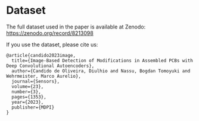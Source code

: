 # Dataset

The full dataset used in the paper is available at Zenodo: https://zenodo.org/record/8213098

If you use the dataset, please cite us:

```
@article{candido2023image,
  title={Image-Based Detection of Modifications in Assembled PCBs with Deep Convolutional Autoencoders},
  author={Candido de Oliveira, Diulhio and Nassu, Bogdan Tomoyuki and Wehrmeister, Marco Aurelio},
  journal={Sensors},
  volume={23},
  number={3},
  pages={1353},
  year={2023},
  publisher={MDPI}
}
```
